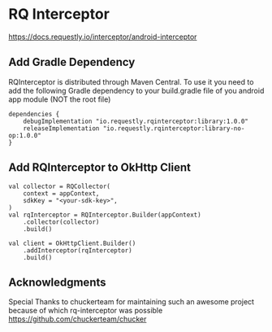 # RQ Interceptor

https://docs.requestly.io/interceptor/android-interceptor


## Add Gradle Dependency

RQInterceptor is distributed through Maven Central. To use it you need to add the following Gradle dependency to your build.gradle file of you android app module (NOT the root file)

```
dependencies {
    debugImplementation "io.requestly.rqinterceptor:library:1.0.0"
    releaseImplementation "io.requestly.rqinterceptor:library-no-op:1.0.0"
}
```


## Add RQInterceptor to OkHttp Client
```
val collector = RQCollector(
    context = appContext,
    sdkKey = "<your-sdk-key>",
)
val rqInterceptor = RQInterceptor.Builder(appContext)
    .collector(collector)
    .build()

val client = OkHttpClient.Builder()
    .addInterceptor(rqInterceptor)
    .build()
```

## Acknowledgments
Special Thanks to chuckerteam for maintaining such an awesome project because of which rq-interceptor was possible
https://github.com/chuckerteam/chucker
